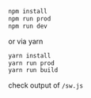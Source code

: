 ```bash
npm install
npm run prod
npm run dev
```
or via yarn
```bash
yarn install
yarn run prod
yarn run build
```
check output of `/sw.js`
